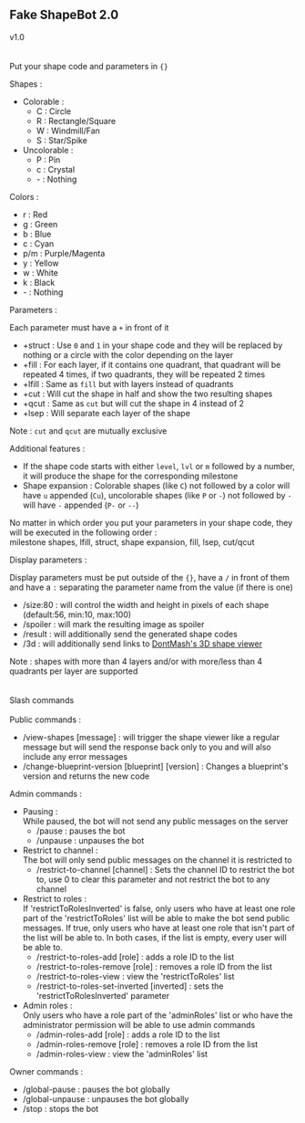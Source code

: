 <h2>Fake ShapeBot 2.0</h2>

v1.0
<br>
<br>
<br>
Put your shape code and parameters in `{}`

Shapes :

- Colorable :
  - C : Circle
  - R : Rectangle/Square
  - W : Windmill/Fan
  - S : Star/Spike
- Uncolorable :
  - P : Pin
  - c : Crystal
  - \- : Nothing

Colors :

- r : Red
- g : Green
- b : Blue
- c : Cyan
- p/m : Purple/Magenta
- y : Yellow
- w : White
- k : Black
- \- : Nothing

Parameters :

Each parameter must have a `+` in front of it

- +struct : Use `0` and `1` in your shape code and they will be replaced by nothing or a circle with the color depending on the layer
- +fill : For each layer, if it contains one quadrant, that quadrant will be repeated 4 times, if two quadrants, they will be repeated 2 times
- +lfill : Same as `fill` but with layers instead of quadrants
- +cut : Will cut the shape in half and show the two resulting shapes
- +qcut : Same as `cut` but will cut the shape in 4 instead of 2
- +lsep : Will separate each layer of the shape

Note : `cut` and `qcut` are mutually exclusive

Additional features :

- If the shape code starts with either `level`, `lvl` or `m` followed by a number, it will produce the shape for the corresponding milestone
- Shape expansion : Colorable shapes (like `C`) not followed by a color will have `u` appended (`Cu`), uncolorable shapes (like `P` or `-`) not followed by `-` will have `-` appended (`P-` or `--`)

No matter in which order you put your parameters in your shape code, they will be executed in the following order :<br>
milestone shapes, lfill, struct, shape expansion, fill, lsep, cut/qcut

Display parameters :

Display parameters must be put outside of the `{}`, have a `/` in front of them and have a `:` separating the parameter name from the value (if there is one)

- /size:80 : will control the width and height in pixels of each shape (default:56, min:10, max:100)
- /spoiler : will mark the resulting image as spoiler
- /result : will additionally send the generated shape codes
- /3d : will additionally send links to [DontMash's 3D shape viewer](https://shapez.soren.codes/shape)

Note : shapes with more than 4 layers and/or with more/less than 4 quadrants per layer are supported
<br>
<br>
<br>
Slash commands
<br>
<br>
Public commands :

- /view-shapes [message] : will trigger the shape viewer like a regular message but will send the response back only to you and will also include any error messages
- /change-blueprint-version [blueprint] [version] : Changes a blueprint's version and returns the new code

Admin commands :

- Pausing :<br>
  While paused, the bot will not send any public messages on the server
  - /pause : pauses the bot
  - /unpause : unpauses the bot
- Restrict to channel :<br>
  The bot will only send public messages on the channel it is restricted to
  - /restrict-to-channel [channel] : Sets the channel ID to restrict the bot to, use 0 to clear this parameter and not restrict the bot to any channel
- Restrict to roles :<br>
  If 'restrictToRolesInverted' is false, only users who have at least one role part of the 'restrictToRoles' list will be able to make the bot send public messages. If true, only users who have at least one role that isn't part of the list will be able to. In both cases, if the list is empty, every user will be able to.
  - /restrict-to-roles-add [role] : adds a role ID to the list
  - /restrict-to-roles-remove [role] : removes a role ID from the list
  - /restrict-to-roles-view : view the 'restrictToRoles' list
  - /restrict-to-roles-set-inverted [inverted] : sets the 'restrictToRolesInverted' parameter
- Admin roles :<br>
  Only users who have a role part of the 'adminRoles' list or who have the administrator permission will be able to use admin commands
  - /admin-roles-add [role] : adds a role ID to the list
  - /admin-roles-remove [role] : removes a role ID from the list
  - /admin-roles-view : view the 'adminRoles' list

Owner commands :

- /global-pause : pauses the bot globally
- /global-unpause : unpauses the bot globally
- /stop : stops the bot